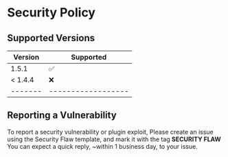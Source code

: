 # Security Policy

## Supported Versions

| Version | Supported          |
| ------- | ------------------ |
| 1.5.1  | :white_check_mark: |
| < 1.4.4   | :x:                |
| ------- | ------------------ |

## Reporting a Vulnerability

To report a security vulnerability or plugin exploit, Please create an issue using the Security Flaw template, and mark it with the tag **SECURITY FLAW**
You can expect a quick reply, ~within 1 business day, to your issue.
